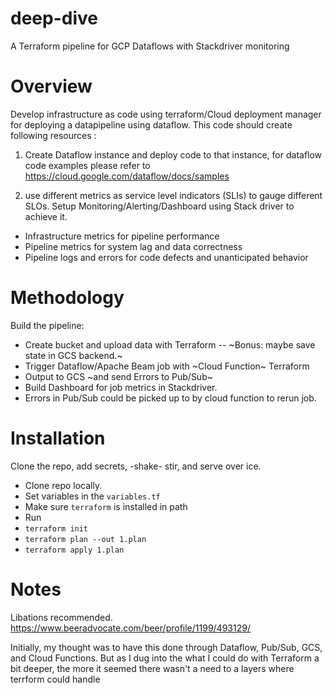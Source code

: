 # deep-dive
A Terraform pipeline for GCP Dataflows with Stackdriver monitoring

# Overview
Develop infrastructure as code using terraform/Cloud deployment manager for deploying a datapipeline using dataflow. This code should create following resources :

1) Create Dataflow instance and deploy code to that instance, for dataflow code examples please refer to https://cloud.google.com/dataflow/docs/samples

2) use different metrics as service level indicators (SLIs) to gauge different SLOs. Setup Monitoring/Alerting/Dashboard using Stack driver to achieve it.
- Infrastructure metrics for pipeline performance
- Pipeline metrics for system lag and data correctness
- Pipeline logs and errors for code defects and unanticipated behavior

# Methodology
Build the pipeline:
- Create bucket and upload data with Terraform
-- ~Bonus: maybe save state in GCS backend.~
- Trigger Dataflow/Apache Beam job with ~Cloud Function~ Terraform
- Output to GCS ~and send Errors to Pub/Sub~
- Build Dashboard for job metrics in Stackdriver. 
- Errors in Pub/Sub could be picked up to by cloud function to rerun job.

# Installation
Clone the repo, add secrets, -shake- stir, and serve over ice.
- Clone repo locally.
- Set variables in the `variables.tf`
- Make sure `terraform` is installed in path
- Run
- `terraform init`
- `terraform plan --out 1.plan`
- `terraform apply 1.plan`

# Notes
Libations recommended.
https://www.beeradvocate.com/beer/profile/1199/493129/

Initially, my thought was to have this done through Dataflow, Pub/Sub, GCS, and Cloud Functions. But as I
dug into the what I could do with Terraform a bit deeper, the more it seemed there wasn't a need to a 
layers where terrform could handle
